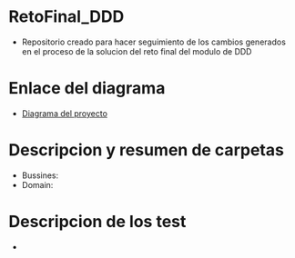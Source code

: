 # RetoFinal_DDD
- Repositorio creado para hacer seguimiento de los cambios generados en el proceso de la solucion del reto final del modulo de DDD

# Enlace del diagrama
- [Diagrama del proyecto](https://drive.google.com/file/d/1oHiMYhR6F1S-KFM3DQzodQVo6dkyyO12/view?usp=sharing)

# Descripcion y resumen de carpetas
- Bussines:
- Domain:

# Descripcion de los test
-
